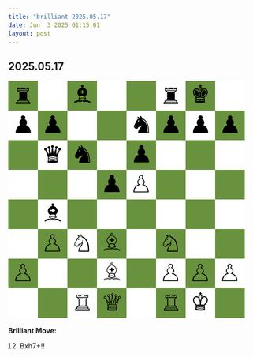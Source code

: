 ```yaml
---
title: "brilliant-2025.05.17"
date: Jun  3 2025 01:15:01
layout: post
---
```


## 2025.05.17

![](images/brilliant-2025.05.17.png)

**Brilliant Move:**

12. Bxh7+!!
